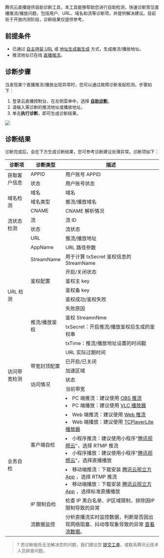  腾讯云直播提供自助诊断工具，本工具能够帮助您进行自助检测，快速诊断常见直播推流/播放问题，包括用户、URL、域名和流等诊断项，并提供解决建议。目前处于开放内测阶段，诊断结果仅提供参考。

## 前提条件
- 已通过 [自主拼装 URL](https://cloud.tencent.com/document/product/267/32720) 或 [地址生成器生成](https://cloud.tencent.com/document/product/267/35257) 方式，生成推流/播放地址。
- 推流地址已在线 [直播推流](https://cloud.tencent.com/document/product/267/32732)。

 
## 诊断步骤
当发现某个直播推流/播放出现异常时，您可以通过故障诊断发起检测。步骤如下：
1. 登录云直播控制台，在左侧菜单中，选择 [**自助诊断**](https://console.cloud.tencent.com/live/tools/selfcheck)。
2. 请输入需诊断的推流地址或播放地址。
3. 单击**执行诊断**，即可生成诊断结果。

![](https://qcloudimg.tencent-cloud.cn/raw/bef809d05b3249baee29818c1fcb95c6.png)

## 诊断结果
诊断完成后，会在下方生成诊断结果，您可参考诊断建议处理异常。诊断项如下：

<table>
<thead><tr><th width=15%>诊断项</th><th width=15%>诊断类型</th><th>描述</th></tr></thead>
<tbody><tr>
<td rowspan=2>获取客户信息</td>
<td>APPID</td>
<td>用户账号 APPID</td>
</tr><tr>
<td>状态</td>
<td>用户账号状态</td>
</tr><tr>
<td rowspan=3>域名检测</td>
<td>域名</td>
<td>域名</td>
</tr><tr>
<td>域名类型</td>
<td>推流/播放域名</td>
</tr><tr>
<td>CNAME</td>
<td>CNAME 解析情况</td>
</tr><tr>
<td rowspan=2>流状态检测</td>
<td>流</td>
<td>流 ID</td>
</tr><tr>
<td>状态</td>
<td>流状态</td>
</tr><tr>
<td rowspan=12>URL 检测</td>
<td>URL</td>
<td>推流/播放地址</td>
</tr><tr>
<td>AppName</td>
<td>URL 路径参数</td>
</tr><tr>
<td>StreamName</td>
<td>用于计算 txSecret 鉴权信息的 StreamName</td>
</tr><tr>
<td rowspan=3>鉴权配置</td>
<td>开启/关闭状态</td>
</tr><tr>
<td>鉴权主 key</td>
</tr><tr>
<td>鉴权备 key</td>
</tr><tr>
<td rowspan=6>推流/播放鉴权</td>
<td>鉴权成功/鉴权失败</td>
</tr><tr>
<td>失败原因</td>
</tr><tr>
<td>鉴权 StreamnNme</td>
</tr><tr>
<td>txSecret：开启推流/播放鉴权后生成的鉴权串</td>
</tr><tr>
<td>txTime：推流/播放地址设置的时间戳</td>
</tr><tr>
<td>URL 实际过期时间</td>
</tr><tr>
<td rowspan=4>访问带宽检测</td>
<td rowspan=2>带宽封顶配置</td>
<td>已开启/已关闭</td>
</tr><tr>
<td>加速区域</td>
</tr><tr>
<td rowspan=2>访问情况</td>
<td>状态</td>
</tr><tr>
<td>当前带宽</td>
</tr><tr>
<td rowspan=6>业务自检</td>
<td rowspan=4>客户端自检</td>
<td>
<li/>PC 端推流：建议使用 <a href="https://cloud.tencent.com/document/product/267/32726">OBS 推流</a>
 <li/>PC 端播放：建议使用 <a href="https://cloud.tencent.com/document/product/267/32727">VLC 播放器</a></td>
</tr><tr>
<td>
<li/>Web 端推流：建议使用 <a href="https://console.cloud.tencent.com/live/tools/webpush">Web 推流</a><li/>Web 端播放：建议使用 <a href="https://cloud.tencent.com/document/product/881/20207">TCPlayerLite 播放器</a></td>
</tr><tr>
<td>
<li/>小程序推流：建议使用小程序"<a href="https://cloud.tencent.com/document/product/454/6555#.E5.B0.8F.E7.A8.8B.E5.BA.8F-demo">腾讯视频云</a>"，选择 RTMP 推流
<li/>小程序播放：建议使用小程序"<a href="https://cloud.tencent.com/document/product/454/6555#.E5.B0.8F.E7.A8.8B.E5.BA.8F-demo">腾讯视频云</a>"，选择直播播放</td>
</tr><tr>
<td>
<li/>移动端推流：下载安装 <a href="https://cloud.tencent.com/document/product/454/6555#rtmpdemo">腾讯云视立方 App</a> ，选择 RTMP 推流
<li/>移动端播放：下载安装 <a href="https://cloud.tencent.com/document/product/454/6555#rtmpdemo">腾讯云视立方 App</a> ，选择标准直播播放</td>
</tr><tr>
<td>IP 限制自检</td>
<td>检查 IP 黑白名单、IP区域限制，排除因IP限制导致的异常</td>
</tr><tr>
<td>流数据监控</td>
<td>分析直播流实时监控数据，判断是否因出现网络阻塞、抖动等现象导致的异常 <a href="https://console.cloud.tencent.com/live/analysis/stream">查看流数据</a>。</td>
</tr>
</tbody></table>

>? 若诊断报告无法解决您的问题，我们建议您 [提交工单](https://console.cloud.tencent.com/workorder/category)，或联系腾讯云技术人员排查问题。
